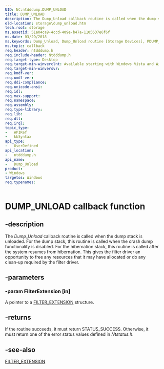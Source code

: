 ```yaml
---
UID: NC:ntdddump.DUMP_UNLOAD
title: DUMP_UNLOAD
description: The Dump_Unload callback routine is called when the dump stack is unloaded.
old-location: storage\dump_unload.htm
tech.root: storage
ms.assetid: 51a04ca9-4ccd-409e-b47a-1105637e6f6f
ms.date: 03/29/2018
ms.keywords: Dump_Unload, Dump_Unload routine [Storage Devices], PDUMP_UNLOAD, filter_rtns_01414353-4ca7-409e-a360-a7ad69a57b40.xml, ntdddump/Dump_Unload, storage.dump_unload
ms.topic: callback
req.header: ntdddump.h
req.include-header: Ntdddump.h
req.target-type: Desktop
req.target-min-winverclnt: Available starting with Windows Vista and Windows Server 2008.
req.target-min-winversvr: 
req.kmdf-ver: 
req.umdf-ver: 
req.ddi-compliance: 
req.unicode-ansi: 
req.idl: 
req.max-support: 
req.namespace: 
req.assembly: 
req.type-library: 
req.lib: 
req.dll: 
req.irql: 
topic_type:
-	APIRef
-	kbSyntax
api_type:
-	UserDefined
api_location:
-	ntdddump.h
api_name:
-	Dump_Unload
product:
- Windows
targetos: Windows
req.typenames: 
---
```


# DUMP_UNLOAD callback function


## -description


The <i>Dump_Unload</i> callback routine is called when the dump stack is unloaded. For the dump stack, this routine is called when the crash dump functionality is disabled. For the hibernation stack, this routine is called after the system resumes from hibernation. This gives the filter driver an opportunity to free any resources that it may have allocated or do any clean-up required by the filter driver.


## -parameters




### -param FilterExtension [in]

A pointer to a <a href="https://msdn.microsoft.com/library/windows/hardware/ff553862">FILTER_EXTENSION</a> structure.


## -returns



If the routine succeeds, it must return STATUS_SUCCESS. Otherwise, it must return one of the error status values defined in <i>Ntstatus.h</i>.




## -see-also




<a href="https://msdn.microsoft.com/library/windows/hardware/ff553862">FILTER_EXTENSION</a>
 

 

